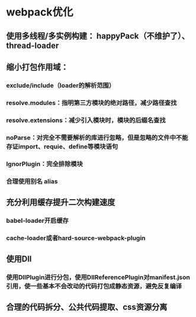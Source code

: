 # webpack优化

## 使用多线程/多实例构建： happyPack（不维护了）、thread-loader

## 缩小打包作用域：

### exclude/include（loader的解析范围）

### resolve.modules：指明第三方模块的绝对路径，减少路径查找

### resolve.extensions：减少引入模块时，模块的后缀名查找

### noParse：对完全不需要解析的库进行忽略，但是忽略的文件中不能存证import、requie、define等模块语句

### IgnorPlugin：完全排除模块

### 合理使用别名 alias

## 充分利用缓存提升二次构建速度

### babel-loader开启缓存

### cache-loader或者hard-source-webpack-plugin

## 使用Dll

### 使用DllPlugin进行分包，使用DllReferencePlugin对manifest.json引用，使一些基本不会改动的代码打包成静态资源，避免反复编译

## 合理的代码拆分、公共代码提取、css资源分离

